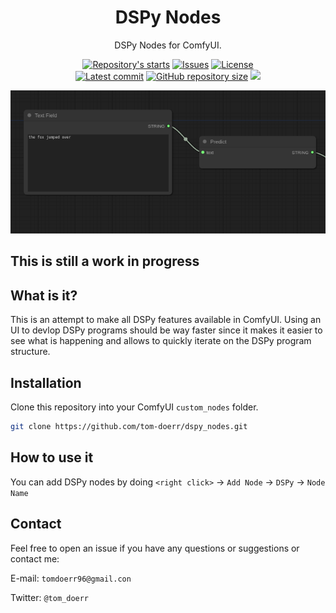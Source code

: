 <h1 align="center">DSPy Nodes</h1>

<p align="center">
    DSPy Nodes for ComfyUI.
</p>

<p align="center">
    <a href="https://github.com/tom-doerr/dspy_nodes/stargazers"
        ><img
            src="https://img.shields.io/github/stars/tom-doerr/dspy_nodes?colorA=2c2837&colorB=c9cbff&style=for-the-badge&logo=starship style=flat-square"
            alt="Repository's starts"
    /></a>
    <a href="https://github.com/tom-doerr/dspy_nodes/issues"
        ><img
            src="https://img.shields.io/github/issues-raw/tom-doerr/dspy_nodes?colorA=2c2837&colorB=f2cdcd&style=for-the-badge&logo=starship style=flat-square"
            alt="Issues"
    /></a>
    <a href="https://github.com/tom-doerr/dspy_nodes/blob/main/LICENSE"
        ><img
            src="https://img.shields.io/github/license/tom-doerr/dspy_nodes?colorA=2c2837&colorB=b5e8e0&style=for-the-badge&logo=starship style=flat-square"
            alt="License"
    /><br />
    <a href="https://github.com/tom-doerr/dspy_nodes/commits/main"
		><img
			src="https://img.shields.io/github/last-commit/tom-doerr/dspy_nodes/main?colorA=2c2837&colorB=ddb6f2&style=for-the-badge&logo=starship style=flat-square"
			alt="Latest commit"
    /></a>
    <a href="https://github.com/tom-doerr/dspy_nodes"
        ><img
            src="https://img.shields.io/github/repo-size/tom-doerr/dspy_nodes?colorA=2c2837&colorB=89DCEB&style=for-the-badge&logo=starship style=flat-square"
            alt="GitHub repository size"
    /></a>

   <img src="https://badges.pufler.dev/visits/tom-doerr/dspy_nodes?style=for-the-badge&color=96CDFB&logoColor=white&labelColor=302D41"/>


</p>

<p align="center">
    <img src='https://github.com/tom-doerr/bins/raw/main/dspy_nodes/GQSYkC7W8AAnoXy.png'>
    <p align="center">
    </p>
</p>



## This is still a work in progress

## What is it?
This is an attempt to make all DSPy features available in ComfyUI.
Using an UI to devlop DSPy programs should be way faster since it makes it easier to see what is happening and allows to quickly iterate on the DSPy program structure.


## Installation
Clone this repository into your ComfyUI `custom_nodes` folder.
```bash
git clone https://github.com/tom-doerr/dspy_nodes.git
```

## How to use it
You can add DSPy nodes by doing `<right click>` -> `Add Node` -> `DSPy` -> `Node Name`


## Contact
Feel free to open an issue if you have any questions or suggestions or contact me: 

E-mail: `tomdoerr96@gmail.con`

Twitter: `@tom_doerr`
